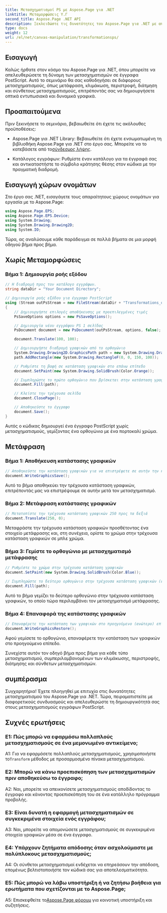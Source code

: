 ```yaml
---
title: Μετασχηματισμοί PS με Aspose.Page για .NET
linktitle: Μεταμορφώσεις Υ.Γ
second_title: Aspose.Page .NET API
description: Ξεκλειδώστε τις δυνατότητες του Aspose.Page για .NET με αυτόν τον περιεκτικό οδηγό για τους μετασχηματισμούς PostScript. Δημιουργήστε δυναμικά γραφικά χωρίς κόπο.
type: docs
weight: 12
url: /el/net/canvas-manipulation/transformationsps/
---
```

## Εισαγωγή

Καλώς ήρθατε στον κόσμο του Aspose.Page για .NET, όπου μπορείτε να απελευθερώσετε τη δύναμη των μετασχηματισμών σε έγγραφα PostScript. Αυτό το σεμινάριο θα σας καθοδηγήσει σε διάφορους μετασχηματισμούς, όπως μετάφραση, κλιμάκωση, περιστροφή, διάτμηση και σύνθετους μετασχηματισμούς, επιτρέποντάς σας να δημιουργήσετε οπτικά εντυπωσιακά και δυναμικά γραφικά.

## Προαπαιτούμενα

Πριν ξεκινήσετε το σεμινάριο, βεβαιωθείτε ότι έχετε τις ακόλουθες προϋποθέσεις:

-  Aspose.Page για .NET Library: Βεβαιωθείτε ότι έχετε ενσωματωμένη τη βιβλιοθήκη Aspose.Page για .NET στο έργο σας. Μπορείτε να το κατεβάσετε από το[σύνδεσμος λήψης](https://releases.aspose.com/page/net/).

- Κατάλογος εγγράφων: Ρυθμίστε έναν κατάλογο για τα έγγραφά σας και αντικαταστήστε το σύμβολο κράτησης θέσης στον κώδικα με την πραγματική διαδρομή.

## Εισαγωγή χώρων ονομάτων

Στο έργο σας .NET, εισαγάγετε τους απαραίτητους χώρους ονομάτων για εργασία με το Aspose.Page:

```csharp
using Aspose.Page.EPS;
using Aspose.Page.EPS.Device;
using System.Drawing;
using System.Drawing.Drawing2D;
using System.IO;
```

Τώρα, ας αναλύσουμε κάθε παράδειγμα σε πολλά βήματα σε μια μορφή οδηγού βήμα προς βήμα.


## Χωρίς Μεταμορφώσεις

### Βήμα 1: Δημιουργία ροής εξόδου

```csharp
// Η διαδρομή προς τον κατάλογο εγγράφων.
string dataDir = "Your Document Directory";

// Δημιουργία ροής εξόδου για έγγραφο PostScript
using (Stream outPsStream = new FileStream(dataDir + "Transformations_outPS.ps", FileMode.Create))
{
    // Δημιουργήστε επιλογές αποθήκευσης με προεπιλεγμένες τιμές
    PsSaveOptions options = new PsSaveOptions();

    // Δημιουργία νέου εγγράφου PS 1 σελίδας
    PsDocument document = new PsDocument(outPsStream, options, false);

    document.Translate(100, 100);

    // Δημιουργήστε διαδρομή γραφικών από το ορθογώνιο
    System.Drawing.Drawing2D.GraphicsPath path = new System.Drawing.Drawing2D.GraphicsPath();
    path.AddRectangle(new System.Drawing.RectangleF(0, 0, 150, 100));

    // Ρυθμίστε τη βαφή σε κατάσταση γραφικών στο επάνω επίπεδο
    document.SetPaint(new System.Drawing.SolidBrush(Color.Orange));

    // Συμπληρώστε το πρώτο ορθογώνιο που βρίσκεται στην κατάσταση γραφικών ανώτερου επιπέδου και χωρίς μετασχηματισμούς
    document.Fill(path);

    // Κλείστε την τρέχουσα σελίδα
    document.ClosePage();

    // Αποθηκεύστε το έγγραφο
    document.Save();
}
```

Αυτός ο κώδικας δημιουργεί ένα έγγραφο PostScript χωρίς μετασχηματισμούς, γεμίζοντας ένα ορθογώνιο με ένα πορτοκαλί χρώμα.

## Μετάφραση

### Βήμα 1: Αποθήκευση κατάστασης γραφικών

```csharp
// Αποθηκεύστε την κατάσταση γραφικών για να επιστρέψετε σε αυτήν την κατάσταση μετά τον μετασχηματισμό
document.WriteGraphicsSave();
```

Αυτό το βήμα αποθηκεύει την τρέχουσα κατάσταση γραφικών, επιτρέποντάς μας να επιστρέψουμε σε αυτήν μετά τον μετασχηματισμό.

### Βήμα 2: Μετάφραση κατάστασης γραφικών

```csharp
// Μετατοπίστε την τρέχουσα κατάσταση γραφικών 250 προς τα δεξιά
document.Translate(250, 0);
```

Μεταφράστε την τρέχουσα κατάσταση γραφικών προσθέτοντας ένα στοιχείο μετάφρασης και, στη συνέχεια, ορίστε το χρώμα στην τρέχουσα κατάσταση γραφικών σε μπλε χρώμα.

### Βήμα 3: Γεμίστε το ορθογώνιο με μετασχηματισμό μετάφρασης

```csharp
// Ρυθμίστε το χρώμα στην τρέχουσα κατάσταση γραφικών
document.SetPaint(new System.Drawing.SolidBrush(Color.Blue));

// Συμπληρώστε το δεύτερο ορθογώνιο στην τρέχουσα κατάσταση γραφικών (έχει μετασχηματισμό μετάφρασης)
document.Fill(path);
```

Αυτό το βήμα γεμίζει το δεύτερο ορθογώνιο στην τρέχουσα κατάσταση γραφικών, το οποίο τώρα περιλαμβάνει τον μετασχηματισμό μετάφρασης.

### Βήμα 4: Επαναφορά της κατάστασης γραφικών

```csharp
// Επαναφέρετε την κατάσταση των γραφικών στο προηγούμενο (ανώτερο) επίπεδο
document.WriteGraphicsRestore();
```

Αφού γεμίσετε το ορθογώνιο, επαναφέρετε την κατάσταση των γραφικών στο προηγούμενο επίπεδο.

Συνεχίστε αυτόν τον οδηγό βήμα προς βήμα για κάθε τύπο μετασχηματισμού, συμπεριλαμβανομένων των κλιμάκωσης, περιστροφής, διάτμησης και σύνθετων μετασχηματισμών.

## συμπέρασμα

Συγχαρητήρια! Έχετε πλοηγηθεί με επιτυχία στις δυνατότητες μετασχηματισμού του Aspose.Page για .NET. Τώρα, πειραματιστείτε με διαφορετικούς συνδυασμούς και απελευθερώστε τη δημιουργικότητά σας στους μετασχηματισμούς εγγράφων PostScript.

## Συχνές ερωτήσεις

### Ε1: Πώς μπορώ να εφαρμόσω πολλαπλούς μετασχηματισμούς σε ένα μεμονωμένο αντικείμενο;

A1: Για να εφαρμόσετε πολλαπλούς μετασχηματισμούς, χρησιμοποιήστε το`Transform` μέθοδος με προσαρμοσμένο πίνακα μετασχηματισμού.

### Ε2: Μπορώ να κάνω προεπισκόπηση των μετασχηματισμών πριν αποθηκεύσω το έγγραφο;

A2: Ναι, μπορείτε να απεικονίσετε μετασχηματισμούς αποδίδοντας το έγγραφο και κάνοντας προεπισκόπηση του σε ένα κατάλληλο πρόγραμμα προβολής.

### Ε3: Είναι δυνατή η εφαρμογή μετασχηματισμών σε συγκεκριμένα στοιχεία ενός εγγράφου;

A3: Ναι, μπορείτε να απομονώσετε μετασχηματισμούς σε συγκεκριμένα στοιχεία γραφικών μέσα σε ένα έγγραφο.

### Ε4: Υπάρχουν ζητήματα απόδοσης όταν ασχολούμαστε με πολύπλοκους μετασχηματισμούς;

A4: Οι σύνθετοι μετασχηματισμοί ενδέχεται να επηρεάσουν την απόδοση, επομένως βελτιστοποιήστε τον κώδικά σας για αποτελεσματικότητα.

### Ε5: Πώς μπορώ να λάβω υποστήριξη ή να ζητήσω βοήθεια για ερωτήματα που σχετίζονται με το Aspose.Page;

 A5: Επισκεφθείτε το[Aspose.Page φόρουμ](https://forum.aspose.com/c/page/39) για κοινοτική υποστήριξη και συζητήσεις.